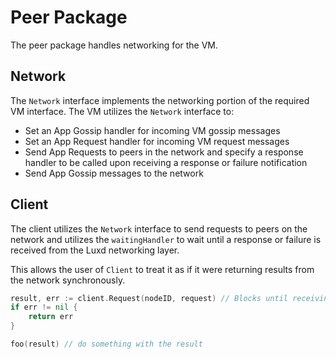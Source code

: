 # Peer Package

The peer package handles networking for the VM.

## Network

The `Network` interface implements the networking portion of the required VM interface. The VM utilizes the `Network` interface to:

- Set an App Gossip handler for incoming VM gossip messages
- Set an App Request handler for incoming VM request messages
- Send App Requests to peers in the network and specify a response handler to be called upon receiving a response or failure notification
- Send App Gossip messages to the network

## Client

The client utilizes the `Network` interface to send requests to peers on the network and utilizes the `waitingHandler` to wait until a response or failure is received from the Luxd networking layer.

This allows the user of `Client` to treat it as if it were returning results from the network synchronously.

```go
result, err := client.Request(nodeID, request) // Blocks until receiving a response from the network
if err != nil {
    return err
}

foo(result) // do something with the result
```
